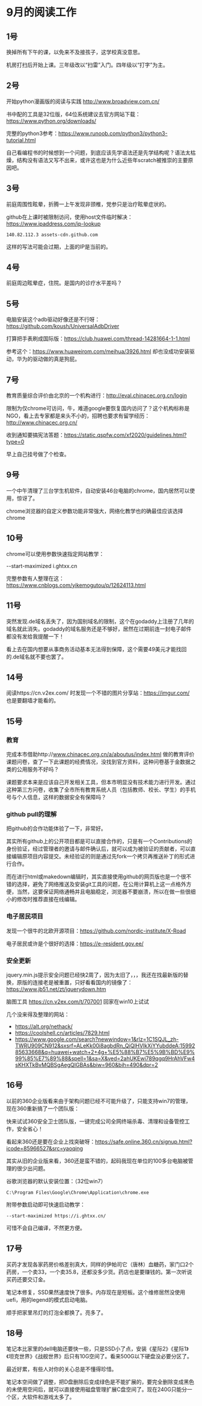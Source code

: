 # 9月的阅读工作

## 1号
换掉所有下午的课，以免来不及接孩子，这学校真没意思。

机房打扫后开始上课。三年级改以“扫雷”入门。四年级以“打字”为主。

## 2号
开始python漫画版的阅读与实践 http://www.broadview.com.cn/ 

书中配的工具是32位版，64位系统建议去官方网站下载：https://www.python.org/downloads/

完整的python3参考：https://www.runoob.com/python3/python3-tutorial.html

自己看编程书的时候想到一个问题，到底应该先学语法还是先学结构呢？语法太枯燥，结构没有语法又写不出来，或许这也是为什么近些年scratch被推崇的主要原因吧。

## 3号
前庭周围性眩晕，折腾一上午发现非颈椎，党参只是治疗眩晕症状的。

github在上课时被限制访问，使用host文件临时解决：https://www.ipaddress.com/ip-lookup 

    140.82.112.3 assets-cdn.github.com
	
这样的写法可能会过期，上面的IP是当前的。

## 4号
前庭周边眩晕症，住院。是国内的诊疗水平差吗？

## 5号
电脑安装这个adb驱动好像还是不行呀：https://github.com/koush/UniversalAdbDriver

打算把手表刷成国际版：https://club.huawei.com/thread-14281664-1-1.html

参考这个：https://www.huaweirom.com/meihua/3926.html 却也没成功安装驱动，华为的驱动做的真是狗屁。

## 7号
教育质量综合评价由北京的一个机构进行：http://eval.chinacec.org.cn/login

限制为仅chrome可访问，牛，难道google要恢复国内访问了？这个机构标称是NGO，看上去专家都是来头不小的，招聘也要求有留学经历：http://www.chinacec.org.cn/

收到通知要搞宪法答题：https://static.qspfw.com/xf2020/guidelines.html?type=0

早上自己挂号做了个检查。

## 9号
一个中午清理了三台学生机软件，自动安装46台电脑的chrome，国内居然可以使用，惊讶了。

chrome浏览器的自定义参数功能非常强大，网络化教学也的确最佳应该选择chrome

## 10号
chrome可以使用参数快速指定网站教学：

   --start-maximized i.ghtxx.cn

完整参数有人整理在这：https://www.cnblogs.com/yikemogutou/p/12624113.html

## 11号
突然发现.de域名丢失了，因为国别域名的限制，这个在godaddy上注册了几年的域名就此消失。godaddy的域名服务还是不够好，居然在过期前连一封电子邮件都没有发给我提醒一下！

看上去在国内想要从事商务活动基本无法得到保障，这个需要49美元才能找回的.de域名就不要也罢了。

## 14号
阅读https://cn.v2ex.com/ 时发现一个不错的图片分享站：https://imgur.com/ 也是要翻墙才能看的。

## 15号

### 教育
完成本市借助http://www.chinacec.org.cn/a/aboutus/index.html 做的教育评价课题问卷，查了一下此课题的经费情况，没找到官方资料，这种问卷基于金数据之类的公用服务不好吗？

课题要求本来是应该自己开发相关工具，但本市明显没有技术能力进行开发。通过这种第三方问卷，收集了全市所有教育系统人员（包括教师、校长、学生）的手机号与个人信息，这样的数据安全有保障吗？

### github pull的理解
把github的合作功能体验了一下，非常好。

其实所有github上的公开项目都是可以直接合作的，只是有一个Contributions的身份验证，经过管理者的邀请与邮件确认后，就可以成为被验证的贡献者，可以直接编辑原项目内容提交。未经验证的则是通过先fork一个拷贝再推送补丁的形式进行合作。

而在进行html或makedown编辑时，其实直接使用github的网页版也是一个很不错的选择，避免了网络推送及安装git工具的问题，在公用计算机上这一点格外方便，当然，这要保证网络通畅并且电脑稳定，浏览器不要崩溃，所以在做一些很细小的修改时推荐直接在线编辑。

### 电子居民项目
发现一个很牛的北欧开源项目：https://github.com/nordic-institute/X-Road

电子居民或许是个很好的选择：https://e-resident.gov.ee/

### 安全更新
jquery.min.js提示安全问题已经快2周了，因为太旧了，，，我还在找最新版的替换，原版的连接老是被重置，只好看看国内的镜像了：https://www.jb51.net/zt/jquerydown.htm

脑图工具 https://cn.v2ex.com/t/707001 回家在win10上试试

几个没来得及整理的网站：

- https://alt.org/nethack/
- https://coolshell.cn/articles/7829.html
- https://www.google.com/search?newwindow=1&rlz=1C1SQJL_zh-TWRU909CN912&sxsrf=ALeKk00i8agbdRn_QiQlHVIkXiYYubddeA:1599285633668&q=huawei+watch+2+4g+%E5%88%B7%E5%9B%BD%E9%99%85%E7%89%88&spell=1&sa=X&ved=2ahUKEwi789qgq9HrAhVFw4sKHXTkBvMQBSgAegQIGBAs&biw=960&bih=490&dpr=2

## 16号
以前的360企业版看来由于架构问题已经不可能升级了，只能支持win7的管理，现在360重新搞了一个团队版：

   快来试试360安全卫士团队版，一键完成公司全网终端杀毒、清理和设备管控工作，安全省心！ 
 
看起来360还是要在企业上找突破呀：https://safe.online.360.cn/signup.html?icode=85966527&src=yaoqing

其实从旧的企业版来看，360还是蛮不错的，起码我现在单位的100多台电脑被管理的很少出问题。

谷歌浏览器的默认安装位置：（32位win7）

	C:\Program Files\Google\Chrome\Application\chrome.exe
	
附带参数启动即可快速启动教学：

	--start-maximized https://i.ghtxx.cn/

可惜不会自己编译，不然更方便。
	
	
## 17号
买药才发现各家药房价格差别真大，同样的伊帕司它（唐林）血糖药，家门口2个药房，一个卖33，一个卖35.8，还都没多少货。药店也是要赚钱的。第一次听说买药还要交订金。

笔记本修复，SSD果然速度快了很多。内存现在是短板。这个维修居然没使用uefi，用的legend的模式启动电脑。

顺手把家里吊灯的灯泡全都换了。亮多了。

## 18号
笔记本比家里的dell电脑还要快一些，只是SSD小了点，安装《星际2》《星际1》《坦克世界》《战舰世界》后只有10G空间了。看来500G以下硬盘没必要分区了。

最近好累，有些人对你的关心总是不懂得珍惜。

笔记本空间做了调整，把D盘删除后变成绿色是不能扩展的，要完全删除变成黑色的未使用空间后，就可以直接使用磁盘管理扩展C盘空间了。现在240G只能分一个区，大软件和游戏太多了。

